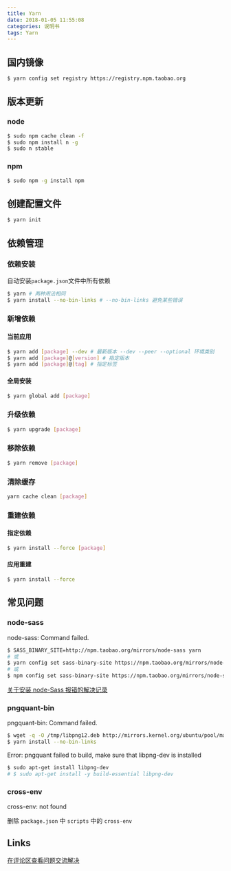 ```yaml
---
title: Yarn
date: 2018-01-05 11:55:08
categories: 说明书
tags: Yarn
---
```


## 国内镜像

```bash
$ yarn config set registry https://registry.npm.taobao.org
```

## 版本更新

### node

```bash
$ sudo npm cache clean -f
$ sudo npm install n -g
$ sudo n stable
```

### npm

```bash
$ sudo npm -g install npm
```

## 创建配置文件

```bash
$ yarn init
```

## 依赖管理

### 依赖安装

自动安装`package.json`文件中所有依赖

```bash
$ yarn # 两种用法相同
$ yarn install --no-bin-links # --no-bin-links 避免某些错误
```

### 新增依赖

#### 当前应用

```bash
$ yarn add [package] --dev # 最新版本 --dev --peer --optional 环境类别
$ yarn add [package]@[version] # 指定版本
$ yarn add [package]@[tag] # 指定标签
```

#### 全局安装

```bash
$ yarn global add [package]
```

### 升级依赖

```bash
$ yarn upgrade [package]
```

### 移除依赖

```bash
$ yarn remove [package]
```

### 清除缓存

```bash
yarn cache clean [package]
```

### 重建依赖

#### 指定依赖

```bash
$ yarn install --force [package]
```

#### 应用重建

```bash
$ yarn install --force
```

## 常见问题

### node-sass

node-sass: Command failed.

```bash
$ SASS_BINARY_SITE=http://npm.taobao.org/mirrors/node-sass yarn
# 或
$ yarn config set sass-binary-site https://npm.taobao.org/mirrors/node-sass
# 或
$ npm config set sass-binary-site https://npm.taobao.org/mirrors/node-sass
```

[关于安装 node-Sass 报错的解决记录](https://laravel-china.org/articles/5083/about-the-installation-of-node-sass-error-resolution-records)

### pngquant-bin

pngquant-bin: Command failed.

```bash
$ wget -q -O /tmp/libpng12.deb http://mirrors.kernel.org/ubuntu/pool/main/libp/libpng/libpng12-0_1.2.54-1ubuntu1_amd64.deb   && sudo dpkg -i /tmp/libpng12.deb   && rm /tmp/libpng12.deb
$ yarn install --no-bin-links
```

Error: pngquant failed to build, make sure that libpng-dev is installed

```bash
$ sudo apt-get install libpng-dev
# $ sudo apt-get install -y build-essential libpng-dev
```

### cross-env

cross-env: not found

删除 `package.json` 中 `scripts` 中的 `cross-env`

## Links

[在评论区查看问题交流解决](https://learnku.com/courses/laravel-essential-training/5.8/style-beautification/4067)

